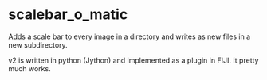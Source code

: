 # scalebar_o_matic
Adds a scale bar to every image in a directory and writes as new files in a new subdirectory. 

v2 is written in python (Jython) and implemented as a plugin in FIJI. It pretty much works.
